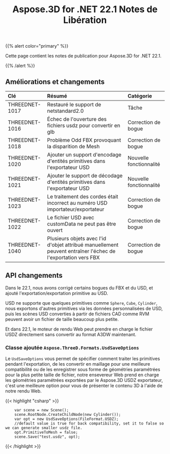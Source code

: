 ﻿---
title: Aspose.3D for .NET 22.1 Notes de Libération
type: docs
weight: 12
url: /fr/net/aspose-3d-for-net-22-1-release-notes/
---
{{% alert color="primary" %}}

Cette page contient les notes de publication pour Aspose.3D for .NET 22.1.

{{% /alert %}}
## **Améliorations et changements**

|**Clé**|**Résumé**|**Catégorie**|
|:- |:- |:- |
|THREEDNET-1017 |Restauré le support de netstandard2.0|Tâche|
|THREEDNET-1016 |Échec de l'ouverture des fichiers usdz pour convertir en glb|Correction de bogue|
|THREEDNET-1018 |Problème Odd FBX provoquant la disparition de Mesh|Correction de bogue|
|THREEDNET-1020 |Ajouter un support d'encodage d'entités primitives dans l'exportateur USD|Nouvelle fonctionnalité|
|THREEDNET-1021 |Ajouter le support de décodage d'entités primitives dans l'exportateur USD|Nouvelle fonctionnalité|
|THREEDNET-1023 |Le traitement des cordes était incorrect au numéro USD importateur/exportateur|Correction de bogue|
|THREEDNET-1022 |Le fichier USD avec customData ne peut pas être ouvert|Correction de bogue|
|THREEDNET-1040 |Plusieurs objets avec l'id d'objet attribué manuellement peuvent entraîner l'échec de l'exportation vers FBX|Correction de bogue|


## API changements ##


Dans le 22.1, nous avons corrigé certains bogues du FBX et du USD, et ajouté l'exportation/exportation primitive au USD.

USD ne supporte que quelques primitives comme `Sphere`, `Cube`, `Cylinder`, nous exportons d'autres primitives via les données personnalisées de USD, puis les scènes USD converties à partir de fichiers CAD comme RVM peuvent avoir un fichier de taille beaucoup plus petite.

Et dans 22.1, le moteur de rendu Web peut prendre en charge le fichier USDZ directement sans convertir au format A3DW maintenant.


### Classe ajoutée `Aspose.ThreeD.Formats.UsdSaveOptions`

Le `UsdSaveOptions` vous permet de spécifier comment traiter les primitives pendant l'exportation, de les convertir en maillage pour une meilleure compatibilité ou de les enregistrer sous forme de géométries paramétrées pour la plus petite taille de fichier, notre ensevereur Web prend en charge les géométries paramétrées exportées par le Aspose.3D USDZ exportateur, c'est une meilleure option pour vous de présenter le contenu 3D à l'aide de notre rendu Web.



{{< highlight "csharp" >}}

        var scene = new Scene();
        scene.RootNode.CreateChildNode(new Cylinder());
        var opt = new UsdSaveOptions(FileFormat.USDZ);
        //default value is true for back compatibility, set it to false so we can generate smaller usdz file.
        opt.PrimitiveToMesh = false;
        scene.Save("test.usdz", opt);

{{< /highlight >}}
